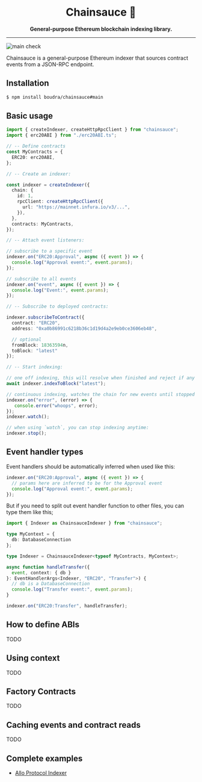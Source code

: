 <h1 align="center">
<strong>Chainsauce 💃</strong>
</h1>
<p align="center">
<strong>General-purpose Ethereum blockchain indexing library.</strong>
</p>

-------

![main check](https://github.com/boudra/chainsauce/actions/workflows/check.yml/badge.svg?branch=main)

Chainsauce is a general-purpose Ethereum indexer that sources contract events from a JSON-RPC endpoint.

## Installation

```bash
$ npm install boudra/chainsauce#main
```

## Basic usage


```ts
import { createIndexer, createHttpRpcClient } from "chainsauce";
import { erc20ABI } from "./erc20ABI.ts";

// -- Define contracts
const MyContracts = {
  ERC20: erc20ABI,
};

// -- Create an indexer:

const indexer = createIndexer({
  chain: {
    id: 1,
    rpcClient: createHttpRpcClient({
      url: "https://mainnet.infura.io/v3/...",
    }),
  },
  contracts: MyContracts,
});

// -- Attach event listeners:

// subscribe to a specific event
indexer.on("ERC20:Approval", async ({ event }) => {
  console.log("Approval event:", event.params);
});

// subscribe to all events
indexer.on("event", async ({ event }) => {
  console.log("Event:", event.params);
});

// -- Subscribe to deployed contracts:

indexer.subscribeToContract({
  contract: "ERC20",
  address: "0xa0b86991c6218b36c1d19d4a2e9eb0ce3606eb48",

  // optional
  fromBlock: 18363594n,
  toBlock: "latest"
});

// -- Start indexing:

// one off indexing, this will resolve when finished and reject if any error happens
await indexer.indexToBlock("latest");

// continuous indexing, watches the chain for new events until stopped
indexer.on("error", (error) => {
   console.error("whoops", error);
});
indexer.watch();

// when using `watch`, you can stop indexing anytime:
indexer.stop();
```

## Event handler types

Event handlers should be automatically inferred when used like this:

```ts
indexer.on("ERC20:Approval", async ({ event }) => {
  // params here are inferred to be for the Approval event
  console.log("Approval event:", event.params);
});
```

But if you need to split out event handler function to other files, you can type them like this;

```ts
import { Indexer as ChainsauceIndexer } from "chainsauce";

type MyContext = {
  db: DatabaseConnection
};

type Indexer = ChainsauceIndexer<typeof MyContracts, MyContext>;

async function handleTransfer({
  event, context: { db }
}: EventHandlerArgs<Indexer, "ERC20", "Transfer">) {
  // db is a DatabaseConnection
  console.log("Transfer event:", event.params);
}

indexer.on("ERC20:Transfer", handleTransfer);
```

## How to define ABIs

TODO

## Using context

TODO

## Factory Contracts

TODO

## Caching events and contract reads

TODO

## Complete examples

- [Allo Protocol Indexer](https://github.com/gitcoinco/allo-indexer)
